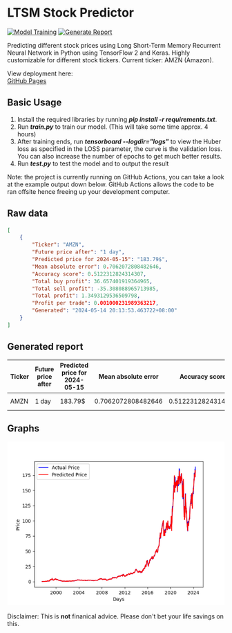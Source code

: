 # **LTSM Stock Predictor**
[![Model Training](https://github.com/yapkhaichuen/LTSM-Stock-Predictor/actions/workflows/model-training.yml/badge.svg)](https://github.com/yapkhaichuen/LTSM-Stock-Predictor/actions/workflows/model-training.yml) [![Generate Report](https://github.com/yapkhaichuen/LTSM-Stock-Predictor/actions/workflows/generate-report.yml/badge.svg?event=workflow_dispatch)](https://github.com/yapkhaichuen/LTSM-Stock-Predictor/actions/workflows/generate-report.yml)

Predicting different stock prices using Long Short-Term Memory Recurrent Neural Network in Python using TensorFlow 2 and Keras. Highly customizable for different stock tickers. Current ticker: AMZN (Amazon).

View deployment here: <br>
[GitHub Pages](https://yapkhaichuen.github.io/LTSM-Stock-Predictor)

## **Basic Usage**
1. Install the required libraries by running ***pip install -r requirements.txt***.
1. Run ***train.py*** to train our model. (This will take some time approx. 4 hours)
2. After training ends, run ***tensorboard --logdir="logs"*** to view the Huber loss as specified in the LOSS parameter, the curve is the validation loss. You can also increase the number of epochs to get much better results.
3. Run ***test.py*** to test the model and to output the result

Note: the project is currently running on GitHub Actions, you can take a look at the example output down below. GitHub Actions allows the code to be ran offsite hence freeing up your development computer.

## **Raw data**
<!-- MARKDOWN-AUTO-DOCS:START (CODE:src=https://raw.githubusercontent.com/yapkhaichuen/LTSM-Stock-Predictor/main/data.json) -->
<!-- The below code snippet is automatically added from https://raw.githubusercontent.com/yapkhaichuen/LTSM-Stock-Predictor/main/data.json -->
```json
[
    {
        "Ticker": "AMZN",
        "Future price after": "1 day",
        "Predicted price for 2024-05-15": "183.79$",
        "Mean absolute error": 0.7062072808482646,
        "Accuracy score": 0.5122312824314307,
        "Total buy profit": 36.657401919364965,
        "Total sell profit": -35.308088965713985,
        "Total profit": 1.3493129536509798,
        "Profit per trade": 0.001000231989363217,
        "Generated": "2024-05-14 20:13:53.463722+08:00"
    }
]
```
<!-- The below code snippet is automatically added from https://raw.githubusercontent.com/yapkhaichuen/LTSM-Stock-Predictor/main/data.json -->
<!-- MARKDOWN-AUTO-DOCS:END -->

## **Generated report**
<!-- MARKDOWN-AUTO-DOCS:START (JSON_TO_HTML_TABLE:src=./data.json) -->
<table class="JSON-TO-HTML-TABLE"><thead><tr><th class="ticker-th">Ticker</th><th class="future-price-after-th">Future price after</th><th class="predicted-price-for-2024-05-15-th">Predicted price for 2024-05-15</th><th class="mean-absolute-error-th">Mean absolute error</th><th class="accuracy-score-th">Accuracy score</th><th class="total-buy-profit-th">Total buy profit</th><th class="total-sell-profit-th">Total sell profit</th><th class="total-profit-th">Total profit</th><th class="profit-per-trade-th">Profit per trade</th><th class="generated-th">Generated</th></tr></thead><tbody ><tr ><td class="ticker-td td_text">AMZN</td><td class="future-price-after-td td_text">1 day</td><td class="predicted-price-for-2024-05-15-td td_text">183.79$</td><td class="mean-absolute-error-td td_num">0.7062072808482646</td><td class="accuracy-score-td td_num">0.5122312824314307</td><td class="total-buy-profit-td td_num">36.657401919364965</td><td class="total-sell-profit-td td_num">-35.308088965713985</td><td class="total-profit-td td_num">1.3493129536509798</td><td class="profit-per-trade-td td_num">0.001000231989363217</td><td class="generated-td td_text">2024-05-14 20:13:53.463722+08:00</td></tr></tbody></table>
<!-- MARKDOWN-AUTO-DOCS:END -->

## **Graphs**
![graph](./graphs/prediction.png)


Disclaimer: This is **not** finanical advice. Please don't bet your life savings on this.
